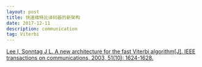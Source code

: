 ```yaml
---
layout: post
title: 快速维特比译码器的新架构
date: 2017-12-11
description: communication
tag: Viterbi
---
```


[Lee I, Sonntag J L. A new architecture for the fast Viterbi algorithm[J]. IEEE transactions on communications, 2003, 51(10): 1624-1628.](http://ieeexplore.ieee.org/abstract/document/1237430/ "http://ieeexplore.ieee.org/abstract/document/1237430/")